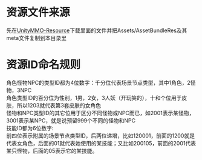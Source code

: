 # 资源文件来源
先在[UnityMMO-Resource](https://github.com/liuhaopen/UnityMMO-Resource/tree/master/Assets/AssetBundleRes "UnityMMO-Resource")下载里面的文件并把Assets/AssetBundleRes及其meta文件复制到本目录里

# 资源ID命名规则
角色怪物NPC的类型ID都为4位数字：千分位代表场景节点类型，其中1角色，2怪物，3NPC  
角色类型ID的百分位为性别，1男，2女，3人妖（开玩笑的），十和个位用于皮肤，所以1203就代表第3套皮肤的女角色   
怪物和NPC类型ID的其它位用于区分不同怪物或NPC而已，如2001表示某怪物，3001表示某NPC，就是说预留999个不同的怪物和NPC      
技能ID都为6位数字:  
前四位表示附属的场景节点类型ID，后两位递增，比如120001，前面的1200就是代表女角色，后面的01就代表她使用的某技能；又比如200105，前面的2001代表某只怪物，后面的05表示它的某技能。

